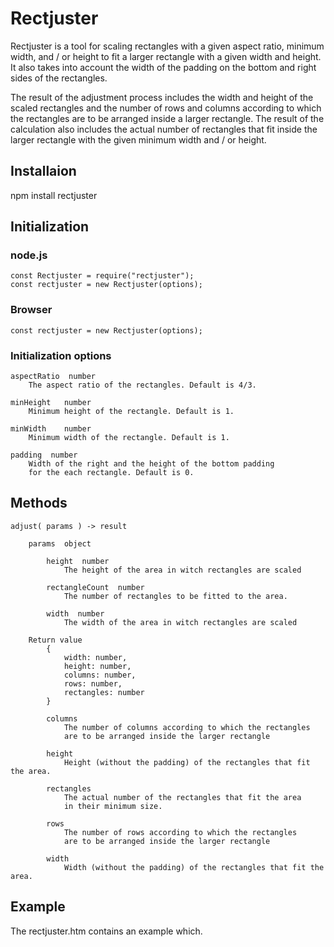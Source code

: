 # Rectjuster
	
Rectjuster is a tool for scaling rectangles with a given aspect ratio, minimum width, 
and / or height to fit a larger rectangle with a given width and height. It also takes
into account the width of the padding on the bottom and right sides of the rectangles.

The result of the adjustment process includes the width and height of the scaled rectangles
and the number of rows and columns according to which the rectangles are to be arranged 
inside a larger rectangle. The result of the calculation also includes the actual number of 
rectangles that fit inside the larger rectangle with the given minimum width and / or height.


## Installaion

npm install rectjuster


## Initialization

### node.js

          
	const Rectjuster = require("rectjuster");
	const rectjuster = new Rectjuster(options);
          


### Browser

         
	const rectjuster = new Rectjuster(options);
         


### Initialization options

       
	aspectRatio  number
		The aspect ratio of the rectangles. Default is 4/3.
       
	minHeight 	number
		Minimum height of the rectangle. Default is 1.
       
	minWidth 	number
		Minimum width of the rectangle. Default is 1.
       
	padding  number
		Width of the right and the height of the bottom padding 
		for the each rectangle. Default is 0.
       

## Methods

         
	adjust( params ) -> result
         
		params  object
         
			height  number
				The height of the area in witch rectangles are scaled
         
			rectangleCount  number
				The number of rectangles to be fitted to the area.
         
			width  number
				The width of the area in witch rectangles are scaled
         
		Return value
			{
				width: number,
				height: number,
				columns: number,
				rows: number,
				rectangles: number
			}
         
			columns
				The number of columns according to which the rectangles 
				are to be arranged inside the larger rectangle
	         
			height
				Height (without the padding) of the rectangles that fit the area.
	         
			rectangles
				The actual number of the rectangles that fit the area 
				in their minimum size.
	         
			rows
				The number of rows according to which the rectangles 
				are to be arranged inside the larger rectangle
	         
			width
				Width (without the padding) of the rectangles that fit the area.
	         


## Example

The rectjuster.htm contains an example which.
